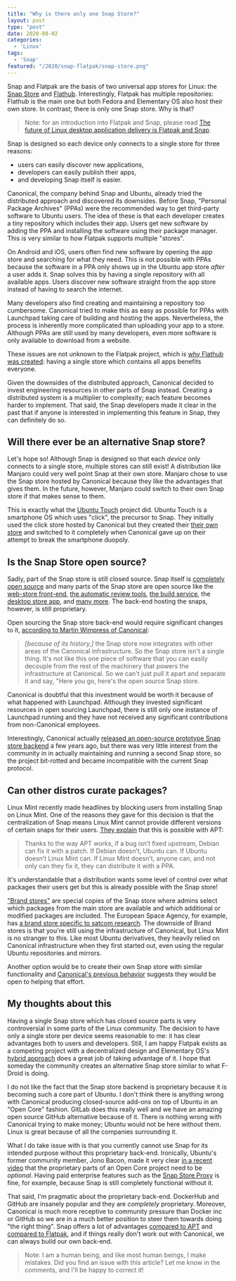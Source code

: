 ```yaml
---
title: "Why is there only one Snap Store?"
layout: post
type: "post"
date: 2020-08-02
categories:
  - 'Linux'
tags:
  - 'Snap'
featured: "/2020/snap-flatpak/snap-store.png"
---
```


Snap and Flatpak are the basis of two universal app stores for Linux: the [Snap Store](https://snapcraft.io/store) and [Flathub](https://flathub.org/home). Interestingly, Flatpak has multiple repositories: Flathub is the main one but both Fedora and Elementary OS also host their own store. In contrast; there is only one Snap store. Why is that?

> Note: for an introduction into Flatpak and Snap, please read [The future of Linux desktop application delivery is Flatpak and Snap](https://www.zdnet.com/article/the-future-of-linux-desktop-application-delivery-is-flatpak-and-snap/).

Snap is designed so each device only connects to a single store for three reasons:

* users can easily discover new applications,
* developers can easily publish their apps,
* and developing Snap itself is easier.

Canonical, the company behind Snap and Ubuntu, already tried the distributed approach and discovered its downsides. Before Snap, "Personal Package Archives" (PPAs) were the recommended way to get third-party software to Ubuntu users. The idea of these is that each developer creates a tiny repository which includes their app. Users get new software by adding the PPA and installing the software using their package manager. This is very similar to how Flatpak supports multiple "stores".

On Android and iOS, users often find new software by opening the app store and searching for what they need. This is not possible with PPAs because the software in a PPA only shows up in the Ubuntu app store _after_ a user adds it. Snap solves this by having a single repository with all available apps. Users discover new software straight from the app store instead of having to search the internet.

Many developers also find creating and maintaining a repository too cumbersome. Canonical tried to make this as easy as possible for PPAs with Launchpad taking care of building and hosting the apps. Nevertheless, the process is inherently more complicated than uploading your app to a store. Although PPAs are still used by many developers, even more software is only available to download from a website.

These issues are not unknown to the Flatpak project, which is [why Flathub was created](https://www.youtube.com/watch?v=Hga20qlyknw): having a single store which contains all apps benefits everyone.

Given the downsides of the distributed approach, Canonical decided to invest engineering resources in other parts of Snap instead. Creating a distributed system is a multiplier to complexity; each feature becomes harder to implement. That said, the Snap developers made it clear in the past that if anyone is interested in implementing this feature in Snap, they can definitely do so.

## Will there ever be an alternative Snap store?

Let's hope so! Although Snap is designed so that each _device_ only connects to a single store, multiple stores can still exist! A distribution like Manjaro could very well point Snap at their own store. Manjaro chose to use the Snap store hosted by Canonical because they like the advantages that gives them. In the future, however, Manjaro could switch to their own Snap store if that makes sense to them.

This is exactly what the [Ubuntu Touch](https://ubuntu-touch.io/) project did. Ubuntu Touch is a smartphone OS which uses "click", the precursor to Snap. They initially used the click store hosted by Canonical but they created their [their own store](https://open-store.io/) and switched to it completely when Canonical gave up on their attempt to break the smartphone duopoly.

## Is the Snap Store open source?

Sadly, part of the Snap store is still closed source. Snap itself is [completely open source](https://github.com/snapcore/snapd) and many parts of the Snap store are open source like the [web-store front-end](https://github.com/canonical-web-and-design/snapcraft.io), [the automatic review tools](https://launchpad.net/review-tools), [the build service](https://launchpad.net/), the [desktop store app](https://launchpad.net/snap-store-desktop), and [many more](https://github.com/snapcore). The back-end hosting the snaps, however, is still proprietary.

Open sourcing the Snap store back-end would require significant changes to it, [according to Martin Wimpress of Canonical](https://www.techrepublic.com/article/why-canonical-views-the-snap-ecosystem-as-a-compelling-distribution-agnostic-solution/):

> *[because of its history,]* the Snap store now integrates with other areas of the Canonical infrastructure. So the Snap store isn't a single thing. It's not like this one piece of software that you can easily decouple from the rest of the machinery that powers the infrastructure at Canonical. So we can't just pull it apart and separate it and say, "Here you go, here's the open source Snap store.

Canonical is doubtful that this investment would be worth it because of what happened with Launchpad. Although they invested significant resources in open sourcing Launchpad, there is still only one instance of Launchpad running and they have not received any significant contributions from non-Canonical employees.

Interestingly, Canonical actually [released an open-source prototype Snap store backend](https://ubuntu.com/blog/howto-host-your-own-snap-store) a few years ago, but there was very little interest from the community in in actually maintaining and running a second Snap store, so the project bit-rotted and became incompatible with the current Snap protocol.

## Can other distros curate packages?

Linux Mint recently made headlines by blocking users from installing Snap on Linux Mint. One of the reasons they gave for this decision is that the centralization of Snap means Linux Mint cannot provide different versions of certain snaps for their users. [They explain](https://linuxmint-user-guide.readthedocs.io/en/latest/snap.html) that this is possible with APT:

> Thanks to the way APT works, if a bug isn’t fixed upstream, Debian can fix it with a patch. If Debian doesn’t, Ubuntu can. If Ubuntu doesn’t Linux Mint can. If Linux Mint doesn’t, anyone can, and not only can they fix it, they can distribute it with a PPA.

It's understandable that a distribution wants some level of control over what packages their users get but this is already possible with the Snap store!

["Brand stores"](https://core.docs.ubuntu.com/en/build-store/) are special copies of the Snap store where admins select which packages from the main store are available and which additional or modified packages are included. The European Space Agency, for example, has [a brand store specific to satcom research](https://sdrsatcom.snapcraft.io/). The downside of Brand stores is that you're still using the infrastructure of Canonical, but Linux Mint is no stranger to this. Like most Ubuntu derivatives, they heavily relied on Canonical infrastructure when they first started out, even using the regular Ubuntu repositories and mirrors.

Another option would be to create their own Snap store with similar functionality and [Canonical's previous behavior](https://ubuntu.com/blog/howto-host-your-own-snap-store) suggests they would be open to helping that effort.

## My thoughts about this

Having a single Snap store which has closed source parts is very controversial in some parts of the Linux community. The decision to have only a single store per device seems reasonable to me: it has clear advantages both to users and developers. Still, I am happy Flatpak exists as a competing project with a decentralized design and Elementary OS's [hybrid approach](https://blog.elementary.io/elementary-appcenter-flatpak/) does a great job of taking advantage of it. I hope that someday the community creates an alternative Snap store similar to what F-Droid is doing.

I do not like the fact that the Snap store backend is proprietary because it is becoming such a core part of Ubuntu. I don't think there is anything wrong with Canonical producing closed-source add-ons on top of Ubuntu in an "Open Core" fashion. GitLab does this really well and we have an amazing open source GitHub alternative because of it. There is nothing wrong with Canonical trying to make money; Ubuntu would not be here without them. Linux is great because of all the companies surrounding it.

What I do take issue with is that you currently cannot use Snap for its intended purpose without this proprietary back-end. Ironically, Ubuntu's former community member, Jono Bacon, made it very clear [in a recent video](https://www.youtube.com/watch?v=o-OOxOS8oDs) that the proprietary parts of an Open Core project need to be _optional_. Having paid enterprise features such as the [Snap Store Proxy](https://docs.ubuntu.com/snap-store-proxy/en/) is fine, for example, because Snap is still completely functional without it.

That said, I'm pragmatic about the proprietary back-end. DockerHub and GitHub are insanely popular and they are _completely_ proprietary. Moreover, Canonical is much more receptive to community pressure than Docker inc or GitHub so we are in a much better position to steer them towards doing "the right thing". Snap offers a lot of advantages [compared to APT](/blog/2020-07-06-why-snap-flatpak) and [compared to Flatpak](/blog/2020-07-03-snap-vs-flatpak), and if things really don't work out with Canonical, we can always build our own back-end.

> Note: I am a human being, and like most human beings, I make mistakes. Did you find an issue with this article? Let me know in the comments, and I'll be happy to correct it!
